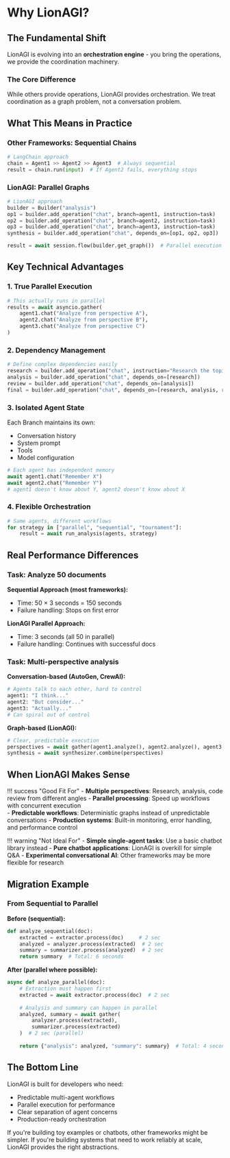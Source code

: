 # Why LionAGI?

## The Fundamental Shift

LionAGI is evolving into an **orchestration engine** - you bring the operations, we provide the coordination machinery.

### The Core Difference

While others provide operations, LionAGI provides orchestration. We treat coordination as a graph problem, not a conversation problem.

## What This Means in Practice

### Other Frameworks: Sequential Chains

```python
# LangChain approach
chain = Agent1 >> Agent2 >> Agent3  # Always sequential
result = chain.run(input)  # If Agent2 fails, everything stops
```

### LionAGI: Parallel Graphs

```python
# LionAGI approach
builder = Builder("analysis")
op1 = builder.add_operation("chat", branch=agent1, instruction=task)
op2 = builder.add_operation("chat", branch=agent2, instruction=task)
op3 = builder.add_operation("chat", branch=agent3, instruction=task)
synthesis = builder.add_operation("chat", depends_on=[op1, op2, op3])

result = await session.flow(builder.get_graph())  # Parallel execution
```

## Key Technical Advantages

### 1. True Parallel Execution

```python
# This actually runs in parallel
results = await asyncio.gather(
    agent1.chat("Analyze from perspective A"),
    agent2.chat("Analyze from perspective B"),
    agent3.chat("Analyze from perspective C")
)
```

### 2. Dependency Management

```python
# Define complex dependencies easily
research = builder.add_operation("chat", instruction="Research the topic")
analysis = builder.add_operation("chat", depends_on=[research])
review = builder.add_operation("chat", depends_on=[analysis])
final = builder.add_operation("chat", depends_on=[research, analysis, review])
```

### 3. Isolated Agent State

Each Branch maintains its own:

- Conversation history
- System prompt
- Tools
- Model configuration

```python
# Each agent has independent memory
await agent1.chat("Remember X")
await agent2.chat("Remember Y")
# agent1 doesn't know about Y, agent2 doesn't know about X
```

### 4. Flexible Orchestration

```python
# Same agents, different workflows
for strategy in ["parallel", "sequential", "tournament"]:
    result = await run_analysis(agents, strategy)
```

## Real Performance Differences

### Task: Analyze 50 documents

**Sequential Approach (most frameworks):**

- Time: 50 × 3 seconds = 150 seconds
- Failure handling: Stops on first error

**LionAGI Parallel Approach:**

- Time: 3 seconds (all 50 in parallel)
- Failure handling: Continues with successful docs

### Task: Multi-perspective analysis

**Conversation-based (AutoGen, CrewAI):**

```python
# Agents talk to each other, hard to control
agent1: "I think..."
agent2: "But consider..."
agent3: "Actually..."
# Can spiral out of control
```

**Graph-based (LionAGI):**

```python
# Clear, predictable execution
perspectives = await gather(agent1.analyze(), agent2.analyze(), agent3.analyze())
synthesis = await synthesizer.combine(perspectives)
```

## When LionAGI Makes Sense

!!! success "Good Fit For"
    - **Multiple perspectives**: Research, analysis, code review from different angles
    - **Parallel processing**: Speed up workflows with concurrent execution  
    - **Predictable workflows**: Deterministic graphs instead of unpredictable conversations
    - **Production systems**: Built-in monitoring, error handling, and performance control

!!! warning "Not Ideal For"
    - **Simple single-agent tasks**: Use a basic chatbot library instead
    - **Pure chatbot applications**: LionAGI is overkill for simple Q&A
    - **Experimental conversational AI**: Other frameworks may be more flexible for research

## Migration Example

### From Sequential to Parallel

**Before (sequential):**

```python
def analyze_sequential(doc):
    extracted = extractor.process(doc)     # 2 sec
    analyzed = analyzer.process(extracted)  # 2 sec
    summary = summarizer.process(analyzed)  # 2 sec
    return summary  # Total: 6 seconds
```

**After (parallel where possible):**

```python
async def analyze_parallel(doc):
    # Extraction must happen first
    extracted = await extractor.process(doc)  # 2 sec
    
    # Analysis and summary can happen in parallel
    analyzed, summary = await gather(
        analyzer.process(extracted),
        summarizer.process(extracted)
    )  # 2 sec (parallel)
    
    return {"analysis": analyzed, "summary": summary}  # Total: 4 seconds
```

## The Bottom Line

LionAGI is built for developers who need:

- Predictable multi-agent workflows
- Parallel execution for performance
- Clear separation of agent concerns
- Production-ready orchestration

If you're building toy examples or chatbots, other frameworks might be simpler.
If you're building systems that need to work reliably at scale, LionAGI provides
the right abstractions.

